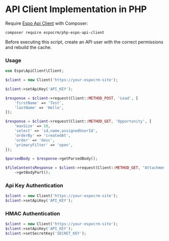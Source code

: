 # API Client Implementation in PHP

Require [Espo Api Client](https://github.com/espocrm/php-espo-api-client) with Composer:

```
composer require espocrm/php-espo-api-client
```
Before executing this script, create an API user with the correct permissions and rebuild the cache.

### Usage

```php
use Espo\ApiClient\Client;

$client = new Client('https://your-espocrm-site');

$client->setApiKey('API_KEY');

$response = $client->request(Client::METHOD_POST, 'Lead', [
    'firstName' => 'Test',
    'lastName' => 'Hello',
]);

$response = $client->request(Client::METHOD_GET, 'Opportunity', [
    'maxSize' => 10,
    'select' => 'id,name,assignedUserId',
    'orderBy' => 'createdAt',
    'order' => 'desc',
    'primaryFilter' => 'open',
]);

$parsedBody = $response->getParsedBody();

$fileContentsResponse = $client->request(Client::METHOD_GET, "Attachment/file/{$attachmentId}")
    ->getBodyPart();
```

### Api Key Authentication

```php
$client = new Client('https://your-espocrm-site');
$client->setApiKey('API_KEY');
```

### HMAC Authentication

```php
$client = new Client('https://your-espocrm-site');
$client->setApiKey('API_KEY');
$client->setSecretKey('SECRET_KEY');
```
